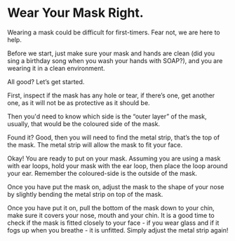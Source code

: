 # Wear Your Mask Right.

Wearing a mask could be difficult for first-timers. Fear not, we are here to help.

Before we start, just make sure your mask and hands are clean (did you sing a birthday song when you wash your hands with SOAP?), and you are wearing it in a clean environment. 

All good? Let’s get started.

First, inspect if the mask has any hole or tear, if there’s one, get another one, as it will not be as protective as it should be. 

Then you'd need to know which side is the “outer layer” of the mask, usually, that would be the coloured side of the mask. 

Found it? Good, then you will need to find the metal strip, that’s the top of the mask. The metal strip will allow the mask to fit your face. 

Okay! You are ready to put on your mask. Assuming you are using a mask with ear loops, hold your mask with the ear loop, then place the loop around your ear. Remember the coloured-side is the outside of the mask.

Once you have put the mask on, adjust the mask to the shape of your nose by slightly bending the metal strip on top of the mask. 

Once you have put it on, pull the bottom of the mask down to your chin, make sure it covers your nose, mouth and your chin. It is a good time to check if the mask is fitted closely to your face - if you wear glass and if it fogs up when you breathe - it is unfitted. Simply adjust the metal strip again!

